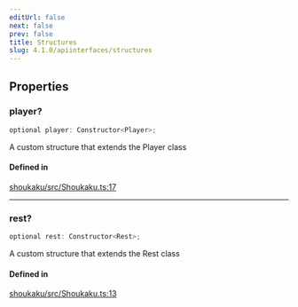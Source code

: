 ```yaml
---
editUrl: false
next: false
prev: false
title: Structures
slug: 4.1.0/apiinterfaces/structures
---
```


## Properties

<a id="player" name="player" />

### player?

```ts
optional player: Constructor<Player>;
```

A custom structure that extends the Player class

#### Defined in

[shoukaku/src/Shoukaku.ts:17](https://github.com/shipgirlproject/shoukaku/blob/30762f5af6c7b4176e69ee96fa39bc204a7cff21/src/Shoukaku.ts#L17)

***

<a id="rest" name="rest" />

### rest?

```ts
optional rest: Constructor<Rest>;
```

A custom structure that extends the Rest class

#### Defined in

[shoukaku/src/Shoukaku.ts:13](https://github.com/shipgirlproject/shoukaku/blob/30762f5af6c7b4176e69ee96fa39bc204a7cff21/src/Shoukaku.ts#L13)
